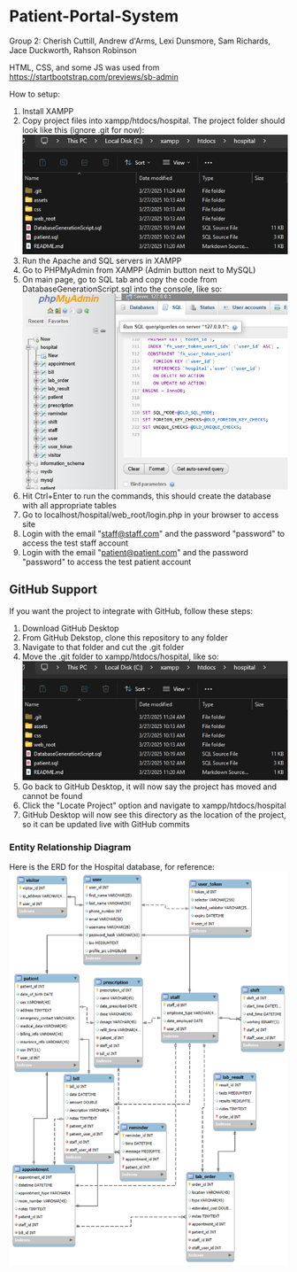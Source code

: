 # Patient-Portal-System

Group 2: Cherish Cuttill, Andrew d'Arms, Lexi Dunsmore, Sam Richards, Jace Duckworth, Rahson Robinson

HTML, CSS, and some JS was used from https://startbootstrap.com/previews/sb-admin

How to setup:
1. Install XAMPP
2. Copy project files into xampp/htdocs/hospital. The project folder should look like this (ignore .git for now):
![Folder structure of project](folder.png)
3. Run the Apache and SQL servers in XAMPP
4. Go to PHPMyAdmin from XAMPP (Admin button next to MySQL)
5. On main page, go to SQL tab and copy the code from DatabaseGenerationScript.sql into the console, like so:
![Command to create database](sql.png)
7. Hit Ctrl+Enter to run the commands, this should create the database with all appropriate tables
8. Go to localhost/hospital/web_root/login.php in your browser to access site
9. Login with the email "staff@staff.com" and the password "password" to access the test staff account
10. Login with the email "patient@patient.com" and the password "password" to access the test patient account

## GitHub Support
If you want the project to integrate with GitHub, follow these steps:
1. Download GitHub Desktop
2. From GitHub Dekstop, clone this repository to any folder
3. Navigate to that folder and cut the .git folder
4. Move the .git folder to xampp/htdocs/hospital, like so:
![Folder structure of project](folder.png)
5. Go back to GitHub Desktop, it will now say the project has moved and cannot be found
6. Click the "Locate Project" option and navigate to xampp/htdocs/hospital
7. GitHub Desktop will now see this directory as the location of the project, so it can be updated live with GitHub commits

### Entity Relationship Diagram
Here is the ERD for the Hospital database, for reference:
![Hospital ERD](ERD.png)
